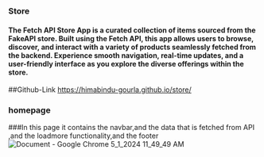 ### Store
#### The Fetch API Store App is a curated collection of items sourced from the FakeAPI store. Built using the Fetch API, this app allows users to browse, discover, and interact with a variety of products seamlessly fetched from the backend. Experience smooth navigation, real-time updates, and a user-friendly interface as you explore the diverse offerings within the store.

##Github-Link https://himabindu-gourla.github.io/store/

### homepage
###In this page it contains the navbar,and the data that is fetched from API ,and the loadmore functionality,and the footer
![Document - Google Chrome 5_1_2024 11_49_49 AM](https://github.com/himabindu-gourla/store/assets/160701689/49037f1f-79e2-4162-9619-33f5eead830a)

